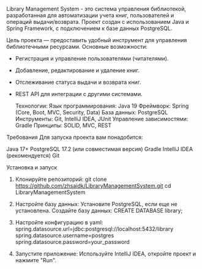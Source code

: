   Library Management System - это система управления библиотекой, разработанная для автоматизации учета книг, пользователей и операций выдачи/возврата. Проект создан с использованием Java и Spring Framework, с подключением к базе данных PostgreSQL.

  Цель проекта — предоставить удобный инструмент для управления библиотечными ресурсами. 
Основные возможности:

* Регистрация и управление пользователями (читателями).
* Добавление, редактирование и удаление книг.
* Отслеживание статуса выдачи и возврата книг.
* REST API для интеграции с другими системами.

  Технологии:
Язык программирования: Java 19
Фреймворк: Spring (Core, Boot, MVC, Security, Data)
База данных: PostgreSQL
Инструменты: Git, IntelliJ IDEA, JUnit
Управление зависимостями: Gradle
Принципы: SOLID, MVC, REST

Требования
  Для запуска проекта вам понадобится:

Java 17+
PostgreSQL 17.2 (или совместимая версия)
Gradle
IntelliJ IDEA (рекомендуется)
Git

  Установка и запуск
1. Клонируйте репозиторий:
git clone https://github.com/zhsaidk/LibraryManagementSystem.git
cd LibraryManagementSystem

2. Настройте базу данных:
Установите PostgreSQL, если еще не установлена.
Создайте базу данных:
CREATE DATABASE library;

3. Настройте конфигурацию в yaml:
spring.datasource.url=jdbc:postgresql://localhost:5432/library
spring.datasource.username=postgres
spring.datasource.password=your_password

4. Запустите приложение:
Используйте IntelliJ IDEA, откройте проект и нажмите "Run".
